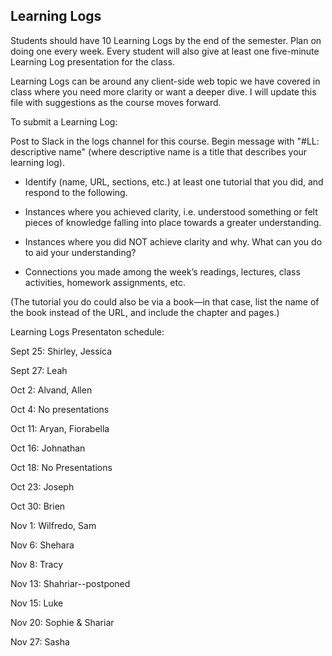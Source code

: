 ## Learning Logs

Students should have 10 Learning Logs by the end of the semester. Plan on doing one every week. Every student will also give at least one five-minute Learning Log presentation for the class.

Learning Logs can be around any client-side web topic we have covered in class where you need more clarity or want a deeper dive. I will update this file with suggestions as the course moves forward.

To submit a Learning Log:


Post to Slack in the logs channel for this course. Begin message with "#LL: descriptive name" (where descriptive name is a title that describes your learning log).

* Identify (name, URL, sections, etc.) at least one tutorial that you did, and respond to the following.

* Instances where you achieved clarity, i.e. understood something or felt pieces of knowledge falling into place towards a greater understanding.

* Instances where you did NOT achieve clarity and why. What can you do to aid your understanding?

* Connections you made among the week’s readings, lectures, class activities, homework assignments, etc.

(The tutorial you do could also be via a book—in that case, list the name of the book instead of the URL, and include the chapter and pages.)


Learning Logs Presentaton schedule:

Sept 25: Shirley, Jessica 

Sept 27: Leah

Oct 2: Alvand, Allen

Oct 4: No presentations

Oct 11: Aryan, Fiorabella

Oct 16: Johnathan

Oct 18: No Presentations

Oct 23: Joseph

Oct 30: Brien

Nov 1: Wilfredo, Sam

Nov 6: Shehara

Nov 8: Tracy

Nov 13: Shahriar--postponed

Nov 15: Luke

Nov 20: Sophie & Shariar

Nov 27: Sasha
